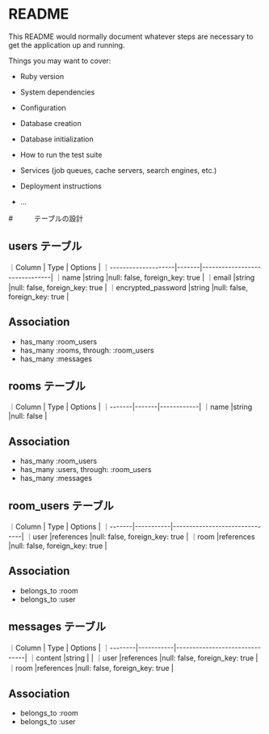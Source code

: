 # README

This README would normally document whatever steps are necessary to get the
application up and running.

Things you may want to cover:

* Ruby version

* System dependencies

* Configuration

* Database creation

* Database initialization

* How to run the test suite

* Services (job queues, cache servers, search engines, etc.)

* Deployment instructions

* ...

#　　　テーブルの設計

## users テーブル

｜Column              | Type  | Options                       |
｜--------------------|-------|-------------------------------|
｜name                |string |null: false, foreign_key: true |
｜email               |string |null: false, foreign_key: true |
｜encrypted_password  |string |null: false, foreign_key: true |

## Association

- has_many :room_users
- has_many :rooms, through: :room_users
- has_many :messages

## rooms テーブル

｜Column | Type  | Options    |
｜-------|-------|------------|
｜name   |string |null: false |

## Association

- has_many :room_users
- has_many :users, through: :room_users
- has_many :messages




## room_users テーブル

｜Column | Type      | Options                       |
｜-------|-----------|-------------------------------|
｜user   |references |null: false, foreign_key: true |
｜room   |references |null: false, foreign_key: true |

## Association

- belongs_to :room
- belongs_to :user


## messages テーブル


｜Column  | Type      | Options                       |
｜--------|-----------|-------------------------------|
｜content |string     |                               |
｜user    |references |null: false, foreign_key: true |
｜room    |references |null: false, foreign_key: true |

## Association

- belongs_to :room
- belongs_to :user


